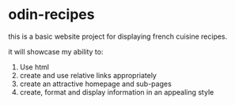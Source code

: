 # odin-recipes

this is a basic website project for displaying french cuisine recipes. 

it will showcase my ability to:

1. Use html
2. create and use relative links appropriately 
3. create an attractive homepage and sub-pages
4. create, format and display information in an appealing style
